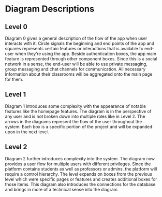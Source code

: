 # Diagram Descriptions

## Level 0
Diagram 0 gives a general description of the flow of the app when user interacts with it. Circle signals the beginning 
and end points of the app and squares represents certain features or interactions that is available to end-user when 
they’re using the app. Beside authentication boxes, the app main feature is represented through other component boxes. 
Since this is a social network in a sense, the end-user will be able to use private messaging, group messaging and chat 
channels for communication. All necessary information about their classrooms will be aggregated onto the main page for 
them.
## Level 1
Diagram 1 introduces some complexity with the appearance of notable features like the homepage features.
The diagram is in the perspective of any user and is not broken down into multiple roles like in Level 2. The arrows 
in the diagrams represent the flow of the user throughout the system. Each box is a specific portion of the project and 
will be expanded upon in the next level.
## Level 2
Diagram 2 further introduces complexity into the system. The diagram now provides a user flow for multiple users with 
different privileges. Since the platform contains students as well as professors or admins, the platform will require a 
control hierarchy. The level expands on boxes from the previous level which were specific pages or features and creates 
additional boxes for those items. This diagram also introduces the connections for the database and brings in more of a 
technical sense into the diagram.